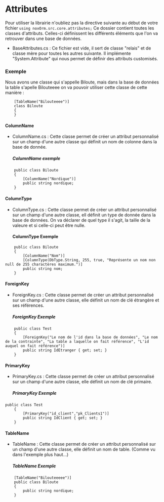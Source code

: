 ﻿# Attributes
Pour utiliser la librairie n'oubliez pas la directive suivante au début de votre fichier
``` using noxOrm.src.core.attributes; ```
Ce dossier contient toutes les classes d'attributs. Celles-ci définissent les différents éléments que l'on va retrouver dans une base de données.
- BaseAttributes.cs : Ce fichier est vide, il sert de classe "relais" et de classe mère pour toutes les autres suivante. Il implémente "System.Attribute" qui nous permet de définir des attributs customisés. 
### Exemple
Nous avons une classe qui s'appelle Biloute, mais dans la base de données la table s'apelle Bilouteeee on va pouvoir utiliser cette classe de cette manière : 
``` 
    [TableName("Bilouteeee")]
    class Biloute
    {
    }
```

#### ColumnName
- ColumnName.cs : Cette classe permet de créer un attribut personnalisé sur un champ d'une autre classe qui définit un nom de colonne dans la base de donnée.
    ##### ColumnName exemple
```
    public class Biloute
    {
        [ColumnName("Nordique")]
        public string nordique;
    }
```

#### ColumnType
- ColumnType.cs : Cette classe permet de créer un attribut personnalisé sur un champ d'une autre classe, ell définit un type de donnée dans la base de données. On va déclarer de quel type il s'agit, la taille de la valeure et si celle-ci peut être nulle.
    #### ColumnType Exemple
```
    public class Biloute
    {
        [ColumnName("Nom")]
        [ColumnType(DbType.String, 255, true, "Représente un nom non null de 255 charactères maximum.")]
        public string nom;
    }
```

#### ForeignKey
- ForeignKey.cs : Cette classe permet de créer un attribut personnalisé sur un champ d'une autre classe, elle définit un nom de clé étrangère et ses références.
    ##### ForeignKey Exemple
``` 
    public class Test
    {
        [ForeignKey("Le nom de l'id dans la base de données", "Le nom de la contrainte", "La table a laquelle on fait référence", "L'id auquel on fait référence")]
        public string IdEtranger { get; set; }
    }
```

#### PrimaryKey
- PrimaryKey.cs : Cette classe permet de créer un attribut personnalisé sur un champ d'une autre classe, elle définit un nom de clé primaire. 
    ##### PrimaryKey Exemple
``` 
public class Test
    {
        [PrimaryKey("id_client","pk_Clients1")]
        public string IdClient { get; set; }
    } 
```

#### TableName
- TableName : Cette classe permet de créer un attribut personnalisé sur un champ d'une autre classe, elle définit un nom de table. (Comme vu dans l'exemple plus haut...)
    ##### TableName Exemple
```
    [TableName("Bilouteeeee")]
    public class Biloute
    {
        public string nordique;
    }
```